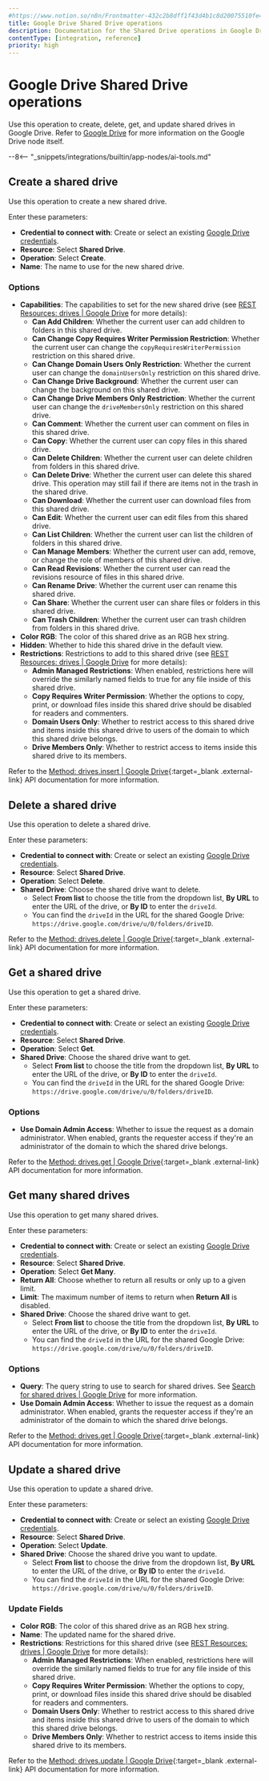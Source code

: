 ```yaml
---
#https://www.notion.so/n8n/Frontmatter-432c2b8dff1f43d4b1c8d20075510fe4
title: Google Drive Shared Drive operations
description: Documentation for the Shared Drive operations in Google Drive node in n8n, a workflow automation platform. Includes details of operations and configuration, and links to examples and credentials information.
contentType: [integration, reference]
priority: high
---
```


# Google Drive Shared Drive operations

Use this operation to create, delete, get, and update shared drives in Google Drive. Refer to [Google Drive](/integrations/builtin/app-nodes/n8n-nodes-base.googledrive/index.md) for more information on the Google Drive node itself.

--8<-- "_snippets/integrations/builtin/app-nodes/ai-tools.md"

## Create a shared drive

Use this operation to create a new shared drive.

Enter these parameters:

- **Credential to connect with**: Create or select an existing [Google Drive credentials](/integrations/builtin/credentials/google/index.md).
- **Resource**: Select **Shared Drive**.
- **Operation**: Select **Create**.
- **Name**: The name to use for the new shared drive.

### Options

- **Capabilities**: The capabilities to set for the new shared drive (see [REST Resources: drives | Google Drive](https://developers.google.com/drive/api/reference/rest/v3/drives) for more details):
	- **Can Add Children**: Whether the current user can add children to folders in this shared drive.
	- **Can Change Copy Requires Writer Permission Restriction**: Whether the current user can change the `copyRequiresWriterPermission` restriction on this shared drive.
	- **Can Change Domain Users Only Restriction**: Whether the current user can change the `domainUsersOnly` restriction on this shared drive.
	- **Can Change Drive Background**: Whether the current user can change the background on this shared drive.
	- **Can Change Drive Members Only Restriction**: Whether the current user can change the `driveMembersOnly` restriction on this shared drive.
	- **Can Comment**: Whether the current user can comment on files in this shared drive.
	- **Can Copy**: Whether the current user can copy files in this shared drive.
	- **Can Delete Children**: Whether the current user can delete children from folders in this shared drive.
	- **Can Delete Drive**: Whether the current user can delete this shared drive. This operation may still fail if there are items not in the trash in the shared drive.
	- **Can Download**: Whether the current user can download files from this shared drive.
	- **Can Edit**: Whether the current user can edit files from this shared drive.
	- **Can List Children**: Whether the current user can list the children of folders in this shared drive.
	- **Can Manage Members**: Whether the current user can add, remove, or change the role of members of this shared drive.
	- **Can Read Revisions**: Whether the current user can read the revisions resource of files in this shared drive.
	- **Can Rename Drive**: Whether the current user can rename this shared drive.
	- **Can Share**: Whether the current user can share files or folders in this shared drive.
	- **Can Trash Children**: Whether the current user can trash children from folders in this shared drive.
- **Color RGB**: The color of this shared drive as an RGB hex string.
- **Hidden**: Whether to hide this shared drive in the default view.
- **Restrictions**: Restrictions to add to this shared drive (see [REST Resources: drives | Google Drive](https://developers.google.com/drive/api/reference/rest/v3/drives) for more details):
	- **Admin Managed Restrictions**: When enabled, restrictions here will override the similarly named fields to true for any file inside of this shared drive.
	- **Copy Requires Writer Permission**: Whether the options to copy, print, or download files inside this shared drive should be disabled for readers and commenters.
	- **Domain Users Only**: Whether to restrict access to this shared drive and items inside this shared drive to users of the domain to which this shared drive belongs.
	- **Drive Members Only**: Whether to restrict access to items inside this shared drive to its members.

Refer to the [Method: drives.insert | Google Drive](https://developers.google.com/drive/api/reference/rest/v2/drives/insert){:target=_blank .external-link} API documentation for more information.

## Delete a shared drive

Use this operation to delete a shared drive.

Enter these parameters:

- **Credential to connect with**: Create or select an existing [Google Drive credentials](/integrations/builtin/credentials/google/index.md).
- **Resource**: Select **Shared Drive**.
- **Operation**: Select **Delete**.
- **Shared Drive**: Choose the shared drive want to delete. 
    - Select **From list** to choose the title from the dropdown list, **By URL** to enter the URL of the drive, or **By ID** to enter the `driveId`. 
    - You can find the `driveId` in the URL for the shared Google Drive: `https://drive.google.com/drive/u/0/folders/driveID`.

Refer to the [Method: drives.delete | Google Drive](https://developers.google.com/drive/api/reference/rest/v2/drives/delete){:target=_blank .external-link} API documentation for more information.

## Get a shared drive

Use this operation to get a shared drive.

Enter these parameters:

- **Credential to connect with**: Create or select an existing [Google Drive credentials](/integrations/builtin/credentials/google/index.md).
- **Resource**: Select **Shared Drive**.
- **Operation**: Select **Get**.
- **Shared Drive**: Choose the shared drive want to get. 
    - Select **From list** to choose the title from the dropdown list, **By URL** to enter the URL of the drive, or **By ID** to enter the `driveId`. 
    - You can find the `driveId` in the URL for the shared Google Drive: `https://drive.google.com/drive/u/0/folders/driveID`.

### Options

- **Use Domain Admin Access**: Whether to issue the request as a domain administrator. When enabled, grants the requester access if they're an administrator of the domain to which the shared drive belongs.

Refer to the [Method: drives.get | Google Drive](https://developers.google.com/drive/api/reference/rest/v2/drives/get){:target=_blank .external-link} API documentation for more information.

<!-- vale from-write-good.Weasel = NO -->
## Get many shared drives

Use this operation to get many shared drives.
<!-- vale from-write-good.Weasel = YES -->

Enter these parameters:

- **Credential to connect with**: Create or select an existing [Google Drive credentials](/integrations/builtin/credentials/google/index.md).
- **Resource**: Select **Shared Drive**.
- **Operation**: Select **Get Many**.
- **Return All**: Choose whether to return all results or only up to a given limit.
- **Limit**: The maximum number of items to return when **Return All** is disabled.
- **Shared Drive**: Choose the shared drive want to get. 
    - Select **From list** to choose the title from the dropdown list, **By URL** to enter the URL of the drive, or **By ID** to enter the `driveId`. 
    - You can find the `driveId` in the URL for the shared Google Drive: `https://drive.google.com/drive/u/0/folders/driveID`.

### Options

- **Query**: The query string to use to search for shared drives. See [Search for shared drives | Google Drive](https://developers.google.com/drive/api/guides/search-shareddrives) for more information.
- **Use Domain Admin Access**: Whether to issue the request as a domain administrator. When enabled, grants the requester access if they're an administrator of the domain to which the shared drive belongs.

Refer to the [Method: drives.get | Google Drive](https://developers.google.com/drive/api/reference/rest/v2/drives/get){:target=_blank .external-link} API documentation for more information.

## Update a shared drive

Use this operation to update a shared drive.

Enter these parameters:

- **Credential to connect with**: Create or select an existing [Google Drive credentials](/integrations/builtin/credentials/google/index.md).
- **Resource**: Select **Shared Drive**.
- **Operation**: Select **Update**.
- **Shared Drive**: Choose the shared drive you want to update. 
    - Select **From list** to choose the drive from the dropdown list, **By URL** to enter the URL of the drive, or **By ID** to enter the `driveId`. 
    - You can find the `driveId` in the URL for the shared Google Drive: `https://drive.google.com/drive/u/0/folders/driveID`.

### Update Fields

- **Color RGB**: The color of this shared drive as an RGB hex string.
- **Name**: The updated name for the shared drive.
- **Restrictions**: Restrictions for this shared drive (see [REST Resources: drives | Google Drive](https://developers.google.com/drive/api/reference/rest/v3/drives) for more details):
	- **Admin Managed Restrictions**: When enabled, restrictions here will override the similarly named fields to true for any file inside of this shared drive.
	- **Copy Requires Writer Permission**: Whether the options to copy, print, or download files inside this shared drive should be disabled for readers and commenters.
	- **Domain Users Only**: Whether to restrict access to this shared drive and items inside this shared drive to users of the domain to which this shared drive belongs.
	- **Drive Members Only**: Whether to restrict access to items inside this shared drive to its members.

Refer to the [Method: drives.update | Google Drive](https://developers.google.com/drive/api/reference/rest/v2/drives/update){:target=_blank .external-link} API documentation for more information.
